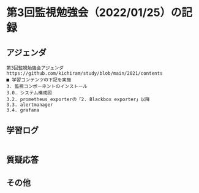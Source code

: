 # 第3回監視勉強会（2022/01/25）の記録
## アジェンダ
```
第3回監視勉強会アジェンダ
https://github.com/kichiram/study/blob/main/2021/contents
■ 学習コンテンツの下記を実施
3. 監視コンポーネントのインストール
3.0. システム構成図
3.2. prometheus exporterの「2. Blackbox exporter」以降
3.3. alertmanager
3.4. grafana
```
## 学習ログ
```
```
## 質疑応答
## その他
